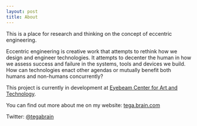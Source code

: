 ```yaml
---
layout: post
title: About
---
```



This is a place for research and thinking on the concept of eccentric engineering.   

Eccentric engineering is creative work that attempts to rethink how we design and engineer technologies. It attempts to decenter the human in how we assess success and failure in the systems, tools and devices we build. How can technologies enact other agendas or mutually benefit both humans and non-humans concurrently?

This project is currently in development at [Eyebeam Center for Art and Technology](http://eyebeam.org/).

You can find out more about me on my website: [tega.brain.com](http://tegabrain.com/)

Twitter: [@tegabrain](http://twitter.com/tegabrain)
